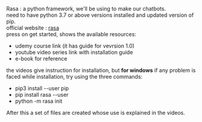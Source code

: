 Rasa : a python framework, we'll be using to make our chatbots.</br>
need to have python 3.7 or above versions installed and updated version of pip.</br>
official website : [rasa]( https://rasa.com) \
press on get started, shows the available resources: 
- udemy course link (it has guide for vevrsion 1.0)
- youtube video series link with installation guide
- e-book for reference

the videos give instruction for installation, but  **for windows** if any problem is faced while installation, try using the three commands:
- pip3 install --user pip
- pip install rasa --user
- python -m rasa init

After this a set of files are created whose use is explained in the videos.
